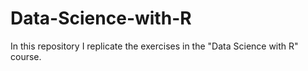 # Data-Science-with-R
In this repository I replicate the exercises in the "Data Science with R" course. 

